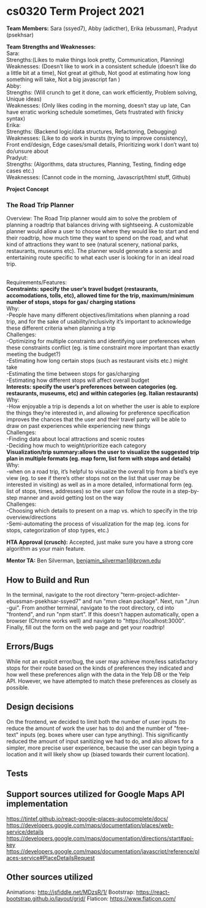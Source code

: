 # cs0320 Term Project 2021

**Team Members:** Sara (ssyed7), Abby (adicther), Erika (ebussman), Pradyut (psekhsar)

**Team Strengths and Weaknesses:**
<br />Sara:
<br />Strengths:(Likes to make things look pretty, Communication, Planning)
<br />  Weaknesses: (Doesn’t like to work in a consistent schedule (doesn’t like do a little bit at a time), Not great at github, Not good at estimating how long something will take, Not a big javascript fan )
<br />Abby:
 <br /> Strengths: (Will crunch to get it done, can work efficiently, Problem solving, Unique ideas)
 <br /> Weaknesses: (Only likes coding in the morning, doesn’t stay up late, Can have erratic working schedule sometimes, Gets frustrated with finicky syntax)
<br />Erika:
 <br /> Strengths: (Backend logic/data structures, Refactoring, Debugging)
 <br /> Weaknesses: (Like to do work in bursts (trying to improve consistency), Front end/design, Edge cases/small details, Prioritizing work I don’t want to) do/unsure about
<br />Pradyut:
<br />  Strengths: (Algorithms, data structures, Planning, Testing, finding edge cases etc.)
<br />  Weaknesses: (Cannot code in the morning, Javascript/html stuff, Github)


**Project Concept**
### The Road Trip Planner
Overview: The Road Trip planner would aim to solve the problem of planning a roadtrip that balances driving with sightseeing. A customizable planner would allow a user to choose where they would like to start and end their roadtrip, how much time they want to spend on the road, and what kind of attractions they want to see (natural scenery, national parks, restaurants, museums etc). The planner would generate a scenic and entertaining route specific to what each user is looking for in an ideal road trip.

<br />Requirements/Features:
<br />**Constraints: specify the user’s travel budget (restaurants, accomodations, tolls, etc), allowed time for the trip, maximum/minimum number of stops, stops for gas/ charging stations**
<br /> Why:
<br /> -People have many different objectives/limitations when planning a road trip, and for the
sake of usability/inclusivity it’s important to acknowledge these different criteria when planning a trip
<br />Challenges:
<br /> -Optimizing for multiple constraints and identifying user preferences when these
constraints conflict (eg. is time constraint more important than exactly meeting the budget?)
<br /> -Estimating how long certain stops (such as restaurant visits etc.) might take
<br /> -Estimating the time between stops for gas/charging
<br /> -Estimating how different stops will affect overall budget
<br />**Interests: specify the user’s preferences between categories (eg. restaurants, museums,
etc) and within categories (eg. Italian restaurants)**
<br />Why:
<br /> -How enjoyable a trip is depends a lot on whether the user is able to explore the things
they’re interested in, and allowing for preference specification improves the chances that the user and their travel party will be able to draw on past experiences while experiencing new things
<br />Challenges:
<br /> -Finding data about local attractions and scenic routes
<br /> -Deciding how much to weight/prioritize each category
<br />**Visualization/trip summary:allows the user to visualize the suggested trip plan in
multiple formats (eg. map form, list form with stops and details)**
<br />Why:
<br /> -when on a road trip, it’s helpful to visualize the overall trip from a bird’s eye view
(eg. to see if there’s other stops not on the list that user may be interested in visiting) as well as in a more detailed, informational form (eg. list of stops, times, addresses) so the user can follow the route in a step-by-step manner and avoid getting lost on the way
<br />Challenges:
<br /> -Choosing which details to present on a map vs. which to specify in the trip
overview/directions
<br /> -Semi-automating the process of visualization for the map (eg. icons for stops,
categorization of stop types, etc.)

**HTA Approval (crusch):** Accepted, just make sure you have a strong core algorithm as your main feature.

**Mentor TA:** Ben Silverman, benjamin_silverman1@brown.edu

## How to Build and Run
In the terminal, navigate to the root directory "term-project-adichter-ebussman-psekhsar-ssyed7" and
run "mvn clean package". Next, run "./run -gui". From another terminal, navigate to the root directory,
cd into "frontend", and run "npm start". If this doesn't happen automatically, open a browser
(Chrome works well) and navigate to "https://localhost:3000". Finally, fill out the form
on the web page and get your roadtrip!

## Errors/Bugs
While not an explicit error/bug, the user may achieve more/less satisfactory stops for their route
based on the kinds of preferences they indicated and how well these preferences align with the data
in the Yelp DB or the Yelp API. However, we have attempted to match these preferences as closely as
possible.

## Design decisions
On the frontend, we decided to limit both the number of user inputs (to reduce the amount of work
the user has to do) and the number of "free-text" inputs (eg. boxes where user can type anything).
This significantly reduced the amount of input sanitizing we had to do, and also allows for a
simpler, more precise user experience, because the user can begin typing a location and it will
likely show up (biased towards their current location). 


## Tests

## Support sources utilized for Google Maps API implementation
https://tintef.github.io/react-google-places-autocomplete/docs/
https://developers.google.com/maps/documentation/places/web-service/details
https://developers.google.com/maps/documentation/directions/start#api-key
https://developers.google.com/maps/documentation/javascript/reference/places-service#PlaceDetailsRequest

## Other sources utilized
Animations: http://jsfiddle.net/MDzsR/1/
Bootstrap: https://react-bootstrap.github.io/layout/grid/
Flaticon: https://www.flaticon.com/
